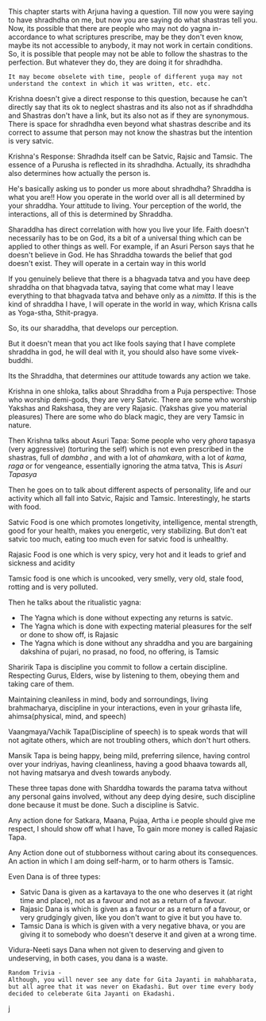 
This chapter starts with Arjuna having a question. 
Till now you were saying to have shradhdha on me, but now you are saying do what shastras tell you. Now, its possible that there are people who may not do yagna in-accordance to what scriptures prescribe, may be they don't even know, maybe its not accessible to anybody, it may not work in certain conditions. So, it is possible that people may not be able to follow the shastras to the perfection. But whatever they do, they are doing it for shradhdha.
```
It may become obselete with time, people of different yuga may not understand the context in which it was written, etc. etc. 
```

Krishna doesn't give a direct response to this question, because he can't directly say that its ok to neglect shastras and its also not as if shradhddha and Shastras don't have a link, but its also not as if they are synonymous. There is space for shradhdha even beyond what shastras describe and its correct to assume that person may not know the shastras but the intention is very satvic. 

Krishna's Response: 
Shradhda itself can be Satvic, Rajsic and Tamsic. The essence of a Purusha is reflected in its shradhdha. Actually, its shradhdha also determines how actually the person is. 

He's basically asking us to ponder us more about shradhdha? 
Shraddha is what you are!! 
How you operate in the world over all is all determined by your shraddha. Your attitude to living. Your perception of the world, the interactions, all of this is determined by Shraddha. 

Sharaddha has direct correlation with how you live your life. 
Faith doesn't necessarily has to be on God, its a bit of a universal thing which can be applied to other things as well. For example, if an Asuri Person says that he doesn't believe in God. He has Shraddha towards the belief that god doesn't exist. They will operate in a certain way in this world 

If you genuinely believe that there is a bhagvada tatva and you have deep shraddha on that bhagvada tatva, saying that come what may I leave everything to that bhagvada tatva and behave only as a *nimitta*. 
If this is the kind of shraddha I have, I will operate in the world in way, which Krisna calls as Yoga-stha, Sthit-pragya. 

So, its our sharaddha, that develops our perception. 

But it doesn't mean that you act like fools saying that I have complete shraddha in god, he will deal with it, you should also have some vivek-buddhi. 

Its the Shraddha, that determines our attitude towards any action we take. 

Krishna in one shloka, talks about Shraddha from a Puja perspective: 
Those who worship demi-gods, they are very Satvic. 
There are some who worship Yakshas and Rakshasa, they are very Rajasic.
(Yakshas give you material pleasures)
There are some who do black magic, they are very Tamsic in nature. 

Then Krishna talks about Asuri Tapa: 
Some people who very *ghora* tapasya (very aggressive) (torturing the self) which is not even prescribed in the shastras, full of *dambha* , and with a lot of *ahamkara*, with a lot of *kama*, *raga*  or for vengeance, essentially ignoring the atma tatva, This is *Asuri Tapasya*

Then he goes on to talk about different aspects of personality, life and our activity which all fall into Satvic, Rajsic and Tamsic. Interestingly, he starts with food. 

Satvic Food is one which promotes longetivity, intelligence, mental strength, good for your health, makes you energetic, very stabilizing. 
But don't eat satvic too much, eating too much even for satvic food is unhealthy. 

Rajasic Food is one which is very spicy, very hot and it leads to grief and sickness and acidity

Tamsic food is one which is uncooked, very smelly, very old, stale food, rotting and is very polluted. 

Then he talks about the ritualistic yagna: 
- The Yagna which is done without expecting any returns is satvic. 
- The Yagna which is done with expecting material pleasures for the self or done to show off, is Rajasic 
- The Yagna which is done without any shraddha and you are bargaining dakshina of pujari, no prasad, no food, no offering, is Tamsic 

Sharirik Tapa is discipline you commit to follow a certain discipline. Respecting Gurus, Elders, wise by listening to them, obeying them and taking care of them. 

Maintaining cleaniless in mind, body and sorroundings, living brahmacharya, discipline in your interactions, even in your grihasta life, ahimsa(physical, mind, and speech) 

Vaangmaya/Vachik Tapa(Discipline of speech) is to speak words that will not agitate others, which are not troubling others, which don't hurt others. 

Mansik Tapa is being happy, being mild, preferring silence, having control over your indriyas, having cleanliness, having a good bhaava towards all, not having matsarya and dvesh towards anybody. 

These three tapas done with Sharddha towards the parama tatva without any personal gains involved, without any deep dying desire, such discipline done because it must be done. Such a discipline is Satvic. 

Any action done for Satkara, Maana, Pujaa, Artha i.e people should give me respect, I should show off what I have, To gain more money is called Rajasic Tapa.

Any Action done out of stubborness without caring about its consequences. An action in which I am doing self-harm, or to harm others is Tamsic.

Even Dana is of three types: 
- Satvic Dana is given as a kartavaya to the one who deserves it (at right time and place), not as a favour and not as a return of a favour. 
- Rajasic Dana is which is given as a favour or as a return of a favour, or very grudgingly given, like you don't want to give it but you have to.
- Tamsic Dana is which is given with a very negative bhava, or you are giving it to somebody who doesn't deserve it and given at a wrong time. 

Vidura-Neeti says Dana when not given to deserving and given to undeserving, in both cases, you dana is a waste.

```
Random Trivia - 
Although, you will never see any date for Gita Jayanti in mahabharata, but all agree that it was never on Ekadashi. But over time every body decided to celeberate Gita Jayanti on Ekadashi. 
```

j




